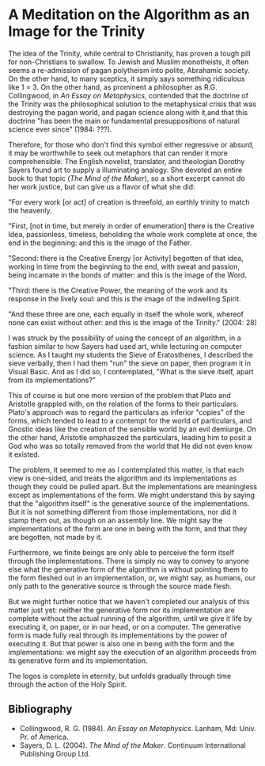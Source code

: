 # A Meditation on the Algorithm as an Image for the Trinity

The idea of the Trinity, while central to Christianity, has proven a tough
pill for non-Christians to swallow. To Jewish and Muslim monotheists, it often
seems a re-admission of pagan polytheism into polite, Abrahamic society.
On the other hand, to many sceptics, it simply says something ridiculous 
like 1 = 3. On the other hand, as prominent a philosopher as R.G. Collingwood,
in *An Essay on Metaphysics*, contended that the doctrine of the Trinity was 
the philosophical solution to the metaphysical crisis that was destroying the
pagan world, and pagan science along with it,and that this doctrine "has been the main
or fundamental presuppositions of natural science ever since" (1984: ???).


Therefore, for those who don't find this symbol either regressive or absurd,
it may be worthwhile to seek out metaphors that can render it more comprehensible.
The English novelist, translator, and theologian Dorothy Sayers found art
to supply a illuminating analogy. She devoted an entire book
to that topic (*The Mind of the Maker*), so a short excerpt cannot do her work justice,
but can give us a flavor of what she did:

"For every work [or act] of creation is threefold, an earthly trinity to match
the heavenly.

"First, [not in time, but merely in order of enumeration] there is the Creative
Idea, passionless, timeless, beholding the whole work complete at once, the end
in the beginning: and this is the image of the Father.

"Second: there is the Creative Energy [or Activity] begotten of that idea,
working in time from the beginning to the end, with sweat and passion, being
incarnate in the bonds of matter: and this is the image of the Word.

"Third: there is the Creative Power, the meaning of the work and its response
in the lively soul: and this is the image of the indwelling Spirit.

"And these three are one, each equally in itself the whole work, whereof none
can exist without other: and this is the image of the Trinity." (2004: 28)


I was struck by the possibility of using the concept of an algorithm,
in a fashion similar to how Sayers had used art, while lecturing on computer
science.
As I taught my students the Sieve of Eratosthenes, I described the sieve
verbally, then I had them "run" the sieve on paper, then program it in Visual
Basic. And as I did so, I contemplated, "What is the sieve itself, apart from
its implementations?"

This of course is but one more version of the problem that Plato and Aristotle
grappled with, on the relation of the forms to their particulars. Plato's
approach was to regard the particulars as inferior "copies" of the forms, which
tended to lead to a contempt for the world of particulars, and Gnostic ideas
like the creation of the sensible world by an evil demiurge. On the other hand,
Aristotle emphasized the particulars, leading him to posit a God who was so
totally removed from the world that He did not even know it existed.

The problem, it seemed to me as I contemplated this matter, is that each view
is one-sided, and treats the algorithm and its implementations as though they
could be pulled apart. But the implementations are meaningless except as
implementations of the form. We might understand this by saying that the
"algorithm itself" is the generative source of the implementations. But it is
not something different from those implementations, nor did it stamp them out,
as though on an assembly line. We might say the implementations of the form are
one in being with the form, and that they are begotten, not made by it.

Furthermore, we finite beings are only able to perceive the form itself through
the implementations. There is simply no way to convey to anyone else what the
generative form of the algorithm is without pointing them to the form fleshed
out in an implementation, or, we might say, as humans, our only path to the
generative source is through the source made flesh.

But we might further notice that we haven't completed our analysis of this
matter just yet: neither the generative form nor its implementation are
complete without the actual running of the algorithm, until we give it life by
executing it, on paper, or in our head, or on a computer. The generative form
is made fully real through its implementations by the power of executing it.
But that power is also one in being with the form and the implementations: we
might say the execution of an algorithm proceeds from its generative form and
its implementation.

The logos is complete in eternity, but unfolds gradually through time through
the action of the Holy Spirit.


## Bibliography

- Collingwood, R. G. (1984). *An Essay on Metaphysics*. Lanham, Md: Univ. Pr. of America.
- Sayers, D. L. (2004). *The Mind of the Maker*. Continuum International Publishing Group Ltd.


